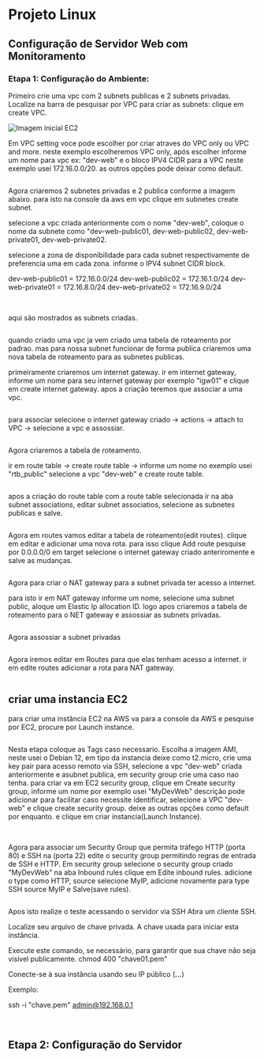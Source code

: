 # Projeto Linux

## Configuração de Servidor Web com Monitoramento

### Etapa 1: Configuração do Ambiente:

Primeiro crie uma vpc com 2 subnets publicas e 2 subnets privadas. Localize na barra de pesquisar por VPC para criar as subnets:
clique em create VPC.

<img src="img/img_vpc1.png" alt="Imagem inicial EC2" />

Em VPC setting voce pode escolher por criar atraves do VPC only ou VPC and more. neste exemplo escolheremos VPC only, após escolher informe um nome para vpc ex: "dev-web" e o bloco IPV4 CIDR para a VPC neste exemplo usei 172.16.0.0/20. as outros opções pode deixar como default.

<img src="img/img_vpc2.png" alt="" />

Agora criaremos 2 subnetes privadas e 2 publica conforme a imagem abaixo. para isto na console da aws em vpc clique em subnetes create subnet.

selecione a vpc criada anteriormente com o nome "dev-web", coloque o nome da subnete como "dev-web-public01, dev-web-public02, dev-web-private01, dev-web-private02.

selecione a zona de disponibilidade para cada subnet respectivamente de preferencia uma em cada zona. informe o IPV4 subnet CIDR block.

dev-web-public01 = 172.16.0.0/24
dev-web-public02 = 172.16.1.0/24
dev-web-private01 = 172.16.8.0/24
dev-web-private02 = 172.16.9.0/24


<img src="img/img_privatesub1.png" alt="" />
<img src="img/img_privatesub2.png" alt="" />
<img src="img/img_privatesub3.png" alt="" />

aqui são mostrados as subnets criadas.

<img src="img/img_privatesub4.png" alt="" />

quando criado uma vpc ja vem criado uma tabela de roteamento por padrao. mas para nossa subnet funcionar de forma publica criaremos uma nova tabela de roteamento para as subnetes publicas.

primeiramente criaremos um internet gateway. ir em internet gateway, informe um nome para seu internet gateway por exemplo "igw01" e clique em create internet gateway. apos a criação teremos que associar a uma vpc.

<img src="img/igw1.png" alt="" />

para associar selecione o internet gateway criado -> actions -> attach to VPC -> selecione a vpc e assossiar.

<img src="img/igw2.png" alt="" />

Agora criaremos a tabela de roteamento.

ir em route table -> create route table -> informe um nome no exemplo usei "rtb_public" selecione a vpc "dev-web" e create route table.

<img src="img/rtb_public.png" alt="" />

apos a criação do route table com a route table selecionada ir na aba subnet associations, editar subnet associatios, selecione as subnetes publicas e salve. 

<img src="img/associate_subnet.png" alt="" />

Agora em routes vamos editar a tabela de roteamento(edit routes). clique em editar e adicionar uma nova rota. 
para isso clique Add route pesquise por 0.0.0.0/0 em target selecione o internet gateway criado anteriromente e salve as mudanças.

<img src="img/associate_subnet1.png" alt="" />


Agora para criar o NAT gateway para a subnet privada ter acesso a internet.

para isto ir em NAT gateway informe um nome, selecione uma subnet public, aloque um Elastic Ip allocation ID. 
logo apos criaremos a tabela de roteamento para o NET gateway e assossiar as subnets privadas.

<img src="img/rtb_private.png" alt="" />

Agora assossiar a subnet privadas

<img src="img/associate_private.png" alt="" />

Agora iremos editar em Routes para que elas tenham acesso a internet. ir em edite routes adicionar a rota para NAT gateway.

<img src="img/associate_private1.png" alt="" />


## criar uma instancia EC2

para criar uma instância EC2 na AWS va para a console da AWS e pesquise por EC2, procure por Launch instance. 

<img src="img/ec2_instance1.png" alt="" />


Nesta etapa coloque as Tags caso necessario. Escolha a imagem AMI, neste usei o Debian 12, em tipo da instancia deixe como t2.micro, crie uma key pair para acesso remoto via SSH, selecione a vpc "dev-web" criada anteriormente e asubnet publica, em security group crie uma caso nao tenha. para criar va em EC2 security group, clique em Create security group, informe um nome por exemplo usei "MyDevWeb" descrição pode adicionar para facilitar caso necessite identificar, selecione a VPC "dev-web" e clique create security group. deixe as outras opções como default por enquanto. e clique em criar instancia(Launch Instance).

<img src="img/ec2_instance2.png" alt="" />
<img src="img/ec2_instance3.png" alt="" />

Agora para associar um Security Group que permita tráfego HTTP (porta 80) e SSH na (porta 22) edite o security group permitindo regras de entrada de SSH e HTTP. Em security group selecione o security group criado "MyDevWeb" na aba Inbound rules clique em Edite inbound rules. adicione o type como HTTP, source selecione MyIP, adicione novamente para type SSH source MyIP e Salve(save rules).

<img src="img/securitygroupssh.png" alt="" />

Apos isto realize o teste acessando o servidor via SSH
Abra um cliente SSH.

Localize seu arquivo de chave privada. A chave usada para iniciar esta instância.

Execute este comando, se necessário, para garantir que sua chave não seja visível publicamente.
chmod 400 "chave01.pem"

Conecte-se à sua instância usando seu IP público (***.***.***.***)

Exemplo:

ssh -i "chave.pem" admin@192.168.0.1

<img src="img/acessossh.png" alt="" />

<img src="img/acessossh2.png" alt="" />


## Etapa 2: Configuração do Servidor
